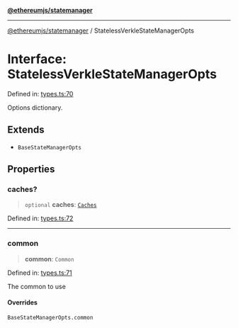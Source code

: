 [**@ethereumjs/statemanager**](../README.md)

***

[@ethereumjs/statemanager](../README.md) / StatelessVerkleStateManagerOpts

# Interface: StatelessVerkleStateManagerOpts

Defined in: [types.ts:70](https://github.com/Dargon789/ethereumjs-monorepo/blob/master/packages/statemanager/src/types.ts#L70)

Options dictionary.

## Extends

- `BaseStateManagerOpts`

## Properties

### caches?

> `optional` **caches**: [`Caches`](../classes/Caches.md)

Defined in: [types.ts:72](https://github.com/Dargon789/ethereumjs-monorepo/blob/master/packages/statemanager/src/types.ts#L72)

***

### common

> **common**: `Common`

Defined in: [types.ts:71](https://github.com/Dargon789/ethereumjs-monorepo/blob/master/packages/statemanager/src/types.ts#L71)

The common to use

#### Overrides

`BaseStateManagerOpts.common`

